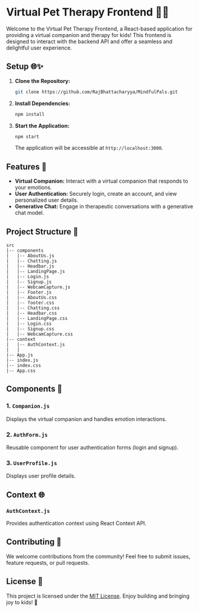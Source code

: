 # Virtual Pet Therapy Frontend 🚀🐾

Welcome to the Virtual Pet Therapy Frontend, a React-based application for providing a virtual companion and therapy for kids! This frontend is designed to interact with the backend API and offer a seamless and delightful user experience.

## Setup 🌐✨

1. **Clone the Repository:**

   ```bash
   git clone https://github.com/RajBhattacharyya/MindfulPals.git
   ```

2. **Install Dependencies:**

   ```bash
   npm install
   ```

3. **Start the Application:**

   ```bash
   npm start
   ```

   The application will be accessible at `http://localhost:3000`.

## Features 🎉

- **Virtual Companion:** Interact with a virtual companion that responds to your emotions.
- **User Authentication:** Securely login, create an account, and view personalized user details.
- **Generative Chat:** Engage in therapeutic conversations with a generative chat model.

## Project Structure 📁

```
src
|-- components
|   |-- AboutUs.js
|   |-- Chatting.js
|   |-- Headbar.js
|   |-- LandingPage.js
|   |-- Login.js
|   |-- Signup.js
|   |-- WebcamCapture.js
|   |-- Footer.js
|   |-- AboutUs.css
|   |-- footer.css
|   |-- Chatting.css
|   |-- Headbar.css
|   |-- LandingPage.css
|   |-- Login.css
|   |-- Signup.css
|   |-- WebcamCapture.css
|-- context
|   |-- AuthContext.js
|   |
|-- App.js
|-- index.js
|-- index.css
|-- App.css
```

## Components 🧩

### 1. `Companion.js`

Displays the virtual companion and handles emotion interactions.

### 2. `AuthForm.js`

Reusable component for user authentication forms (login and signup).

### 3. `UserProfile.js`

Displays user profile details.

## Context 🌐

### `AuthContext.js`

Provides authentication context using React Context API.

## Contributing 🤝

We welcome contributions from the community! Feel free to submit issues, feature requests, or pull requests.

## License 📝

This project is licensed under the [MIT License](LICENSE). Enjoy building and bringing joy to kids! 🌟